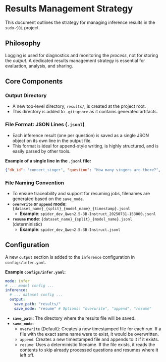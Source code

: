 # Results Management Strategy

This document outlines the strategy for managing inference results in the `sudo-SQL` project.

## Philosophy

Logging is used for diagnostics and monitoring the *process*, not for storing the *output*. A dedicated results management strategy is essential for evaluation, analysis, and sharing.

## Core Components

### Output Directory

- A new top-level directory, `results/`, is created at the project root.
- This directory is added to `.gitignore` as it contains generated artifacts.

### File Format: JSON Lines (`.jsonl`)

- Each inference result (one per question) is saved as a single JSON object on its own line in the output file.
- This format is ideal for append-style writing, is highly structured, and is easily parsed by other tools.

**Example of a single line in the `.jsonl` file:**
```json
{"db_id": "concert_singer", "question": "How many singers are there?", "generated_sql": "SELECT count(*) FROM singer", "ground_truth_sql": "SELECT count(*) FROM singer"}
```

### File Naming Convention

- To ensure traceability and support for resuming jobs, filenames are generated based on the `save_mode`.
- **`overwrite` or `append` mode**: `{dataset_name}_{split}_{model_name}_{timestamp}.jsonl`
    - **Example**: `spider_dev_Qwen2.5-3B-Instruct_20250731-153000.jsonl`
- **`resume` mode**: `{dataset_name}_{split}_{model_name}.jsonl` (deterministic)
    - **Example**: `spider_dev_Qwen2.5-3B-Instruct.jsonl`

## Configuration

A new `output` section is added to the `inference` configuration in `configs/infer.yaml`.

**Example `configs/infer.yaml`:**
```yaml
mode: infer
# ... model config ...
inference:
  # ... dataset config ...
  output:
    save_path: "results/"
    save_mode: "resume" # Options: "overwrite", "append", "resume"
```

- **`save_path`**: The directory where the results file will be saved.
- **`save_mode`**:
    - `overwrite` (Default): Creates a new timestamped file for each run. If a file with the exact same name were to exist, it would be overwritten.
    - `append`: Creates a new timestamped file and appends to it if it exists.
    - `resume`: Uses a deterministic filename. If the file exists, it reads the contents to skip already processed questions and resumes where it left off.
